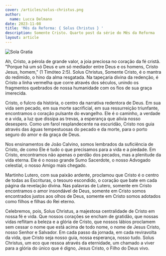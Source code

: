 ```yaml
---
cover: /articles/solus-christus.png
author:
  name: Lucca Delmano
date: 2023-11-08
title: 'Mês da Reforma: { Solus Christus } '
description: Somente Cristo. Quarto post da série do Mês da Reforma
layout: article
---
```


![Sola Gratia](/articles/solus-christus.png)

Ah, Cristo, a pérola de grande valor, a joia preciosa no coração da fé cristã. "Porque há um só Deus e um só mediador entre Deus e os homens, Cristo Jesus, homem," (1 Timóteo 2:5). Solus Christus, Somente Cristo, é o mantra do redimido, o hino da alma resgatada. Na tapeçaria divina da redenção, é Cristo a linha vermelha que corre através dos séculos, unindo os fragmentos quebrados de nossa humanidade com os fios de sua graça imerecida.

Cristo, o fulcro da história, o centro da narrativa redentora de Deus. Em sua vida sem pecado, em sua morte sacrificial, em sua ressurreição triunfante, encontramos o coração pulsante do evangelho. Ele é o caminho, a verdade e a vida, a luz que dissipa as trevas, a esperança que alivia nosso desespero. Como um farol resplandecente na escuridão, Cristo nos guia através das águas tempestuosas do pecado e da morte, para o porto seguro do amor e da graça de Deus.

Nos ensinamentos de João Calvino, somos lembrados da suficiência de Cristo, de como Ele é tudo o que precisamos para a vida e a piedade. Em Cristo, encontramos não apenas o perdão dos pecados, mas a plenitude da vida eterna. Ele é o nosso grande Sumo Sacerdote, o nosso Advogado celestial, o nosso Amigo mais chegado.

Martinho Lutero, com sua paixão ardente, proclamou que Cristo é o centro de todas as Escrituras, o tesouro escondido, o coração que bate em cada página da revelação divina. Nas palavras de Lutero, somente em Cristo encontramos o amor insondável de Deus, somente em Cristo somos encontrados justos aos olhos de Deus, somente em Cristo somos adotados como filhos e filhas do Rei eterno.

Celebremos, pois, Solus Christus, a majestosa centralidade de Cristo em nossa fé e vida. Que nossos corações se encham de gratidão, que nossas vidas reflitam a beleza e a glória de Cristo, que nossos lábios proclamem sem cessar o nome que está acima de todo nome, o nome de Jesus Cristo, nosso Senhor e Salvador. Em cada passo da jornada, em cada reviravolta da vida, que Cristo seja nosso guia, nossa esperança, nosso tudo. Solus Christus, um eco que ressoa através da eternidade, um chamado a viver para a glória do único que é digno, Jesus Cristo, o Filho do Deus vivo.